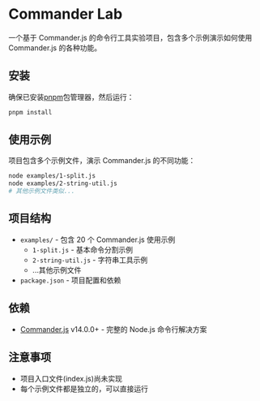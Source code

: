 # Commander Lab

一个基于 Commander.js 的命令行工具实验项目，包含多个示例演示如何使用 Commander.js 的各种功能。

## 安装

确保已安装[pnpm](https://pnpm.io/)包管理器，然后运行：

```bash
pnpm install
```

## 使用示例

项目包含多个示例文件，演示 Commander.js 的不同功能：

```bash
node examples/1-split.js
node examples/2-string-util.js
# 其他示例文件类似...
```

## 项目结构

- `examples/` - 包含 20 个 Commander.js 使用示例
  - `1-split.js` - 基本命令分割示例
  - `2-string-util.js` - 字符串工具示例
  - ...其他示例文件
- `package.json` - 项目配置和依赖

## 依赖

- [Commander.js](https://github.com/tj/commander.js) v14.0.0+ - 完整的 Node.js 命令行解决方案

## 注意事项

- 项目入口文件(index.js)尚未实现
- 每个示例文件都是独立的，可以直接运行
